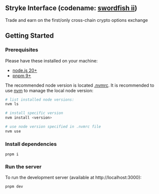 ## Stryke Interface (codename: [swordfish ii](https://cowboybebop.fandom.com/wiki/Swordfish_II))

Trade and earn on the first/only cross-chain crypto options exchange

## Getting Started

### Prerequisites

Please have these installed on your machine:

- [node.js 20+](https://nodejs.org/)
- [pnpm 9+](https://pnpm.io/)

The recommended node version is located [.nvmrc](./nvmrc). It is recommended to use [nvm](https://github.com/nvm-sh/nvm) to manage the local node version:

```bash
# list installed node versions:
nvm ls

# install specific version
nvm install <version>

# use node version specified in .nvmrc file
nvm use
```

### Install dependencies

```
pnpm i
```

### Run the server

To run the development server (available at http://localhost:3000):

```bash
pnpm dev
```
